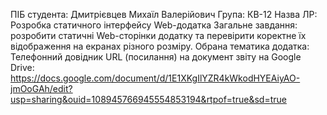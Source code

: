 ПІБ студента: Дмитрієвцев Михаїл Валерійович Група: КВ-12 Назва ЛР: Розробка статичного інтерфейсу Web-додатка Загальне завдання: розробити статичні Web-сторінки додатку та перевірити коректне їх відображення на екранах різного розміру. Обрана тематика додатка: Телефонний довідник URL (посилання) на документ звіту на Google Drive: https://docs.google.com/document/d/1E1XKgIlYZR4kWkodHYEAiyAO-jmOoGAh/edit?usp=sharing&ouid=108945766945554853194&rtpof=true&sd=true
